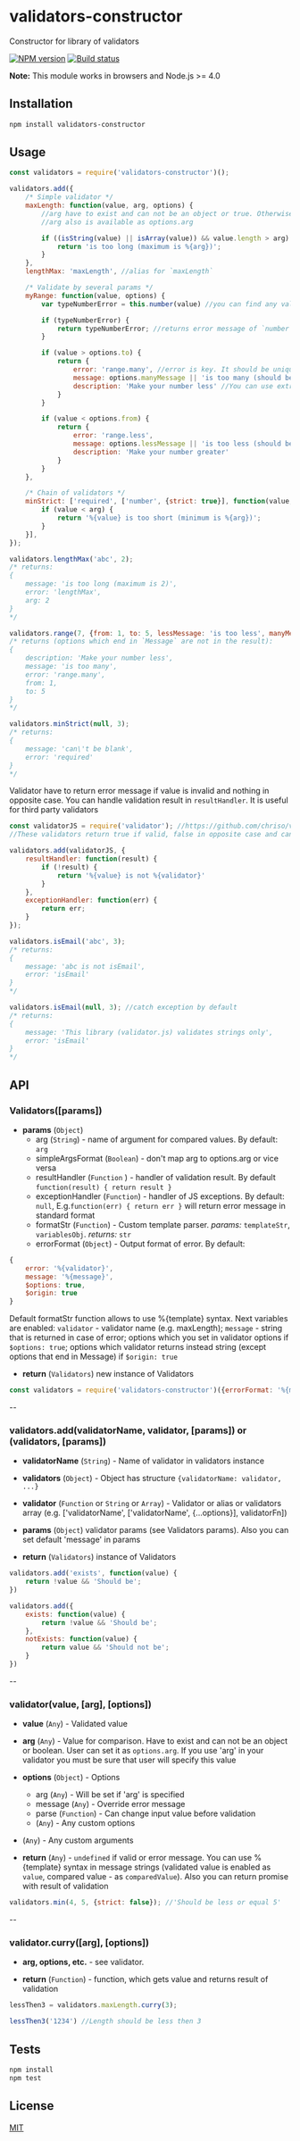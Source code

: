 # validators-constructor
Constructor for library of validators

[![NPM version](https://img.shields.io/npm/v/validators-constructor.svg)](https://npmjs.org/package/validators-constructor)
[![Build status](https://img.shields.io/travis/tamtakoe/validators-constructor.svg)](https://travis-ci.org/tamtakoe/validators-constructor)

**Note:** This module works in browsers and Node.js >= 4.0

## Installation

```sh
npm install validators-constructor
```

## Usage

```js
const validators = require('validators-constructor')();

validators.add({
    /* Simple validator */
    maxLength: function(value, arg, options) {
        //arg have to exist and can not be an object or true. Otherwise it will be options
        //arg also is available as options.arg

        if ((isString(value) || isArray(value)) && value.length > arg) {
            return 'is too long (maximum is %{arg})';
        }
    },
    lengthMax: 'maxLength', //alias for `maxLength`

    /* Validate by several params */
    myRange: function(value, options) {
        var typeNumberError = this.number(value) //you can find any validator in `this`

        if (typeNumberError) {
            return typeNumberError; //returns error message of `number` validator
        }

        if (value > options.to) {
            return {
                error: 'range.many', //error is key. It should be unique
                message: options.manyMessage || 'is too many (should be from %{from} to %{to})',
                description: 'Make your number less' //You can use extra fields
            }
        }

        if (value < options.from) {
            return {
                error: 'range.less',
                message: options.lessMessage || 'is too less (should be from %{from} to %{to})',
                description: 'Make your number greater'
            }
        }
    },

    /* Chain of validators */
    minStrict: ['required', ['number', {strict: true}], function(value, arg, opts) {
        if (value < arg) {
            return '%{value} is too short (minimum is %{arg})';
        }
    }],
});

validators.lengthMax('abc', 2);
/* returns:
{
    message: 'is too long (maximum is 2)',
    error: 'lengthMax',
    arg: 2
}
*/

validators.range(7, {from: 1, to: 5, lessMessage: 'is too less', manyMessage: 'is too many'});
/* returns (options which end in `Message` are not in the result):
{
    description: 'Make your number less',
    message: 'is too many',
    error: 'range.many',
    from: 1,
    to: 5
}
*/

validators.minStrict(null, 3);
/* returns:
{
    message: 'can\'t be blank',
    error: 'required'
}
*/
```

Validator have to return error message if value is invalid and nothing in opposite case.
You can handle validation result in `resultHandler`. It is useful for third party validators

```js
const validatorJS = require('validator'); //https://github.com/chriso/validator.js
//These validators return true if valid, false in opposite case and can throw exception

validators.add(validatorJS, {
    resultHandler: function(result) {
        if (!result) {
            return '%{value} is not %{validator}'
        }
    },
    exceptionHandler: function(err) {
        return err;
    }
});

validators.isEmail('abc', 3);
/* returns:
{
    message: 'abc is not isEmail',
    error: 'isEmail'
}
*/

validators.isEmail(null, 3); //catch exception by default
/* returns:
{
    message: 'This library (validator.js) validates strings only',
    error: 'isEmail'
}
*/
```

## API

### Validators([params])

- **params** (`Object`)
  * arg (`String`) - name of argument for compared values. By default: `arg`
  * simpleArgsFormat (`Boolean`) - don't map arg to options.arg or vice versa
  * resultHandler (`Function` ) - handler of validation result. By default `function(result) { return result }`
  * exceptionHandler (`Function`) - handler of JS exceptions. By default: `null`, E.g.`function(err) { return err }` will return error message in standard format
  * formatStr (`Function`) - Custom template parser. *params:* `templateStr`, `variablesObj`. *returns:* `str`
  * errorFormat (`Object`) - Output format of error. By default:
```js
{
    error: '%{validator}',
    message: '%{message}',
    $options: true,
    $origin: true
}
```
Default formatStr function allows to use %{template} syntax. Next variables are enabled:
`validator` - validator name (e.g. maxLength);
`message` - string that is returned in case of error;
options which you set in validator options if `$options: true`;
options which validator returns instead string (except options that end in Message) if `$origin: true`


- **return** (`Validators`) new instance of Validators

```js
const validators = require('validators-constructor')({errorFormat: '%{message}'})
```

--

### validators.add(validatorName, validator, [params]) or (validators, [params])

- **validatorName** (`String`) - Name of validator in validators instance

- **validators** (`Object`) - Object has structure `{validatorName: validator, ...}`

- **validator** (`Function` or `String` or `Array`) - Validator or alias or validators array
                                                      (e.g. ['validatorName', ['validatorName', {...options}], validatorFn])

- **params** (`Object`) validator params (see Validators params). Also you can set default 'message' in params

- **return** (`Validators`) instance of Validators

```js
validators.add('exists', function(value) {
    return !value && 'Should be';
})

validators.add({
    exists: function(value) {
        return !value && 'Should be';
    },
    notExists: function(value) {
        return value && 'Should not be';
    }
})
```

--

### validator(value, [arg], [options])

- **value** (`Any`) - Validated value

- **arg** (`Any`) - Value for comparison. Have to exist and can not be an object or boolean.
                    User can set it as `options.arg`.
                    If you use 'arg' in your validator you must be sure that user will specify this value

- **options** (`Object`) - Options
  * arg (`Any`) - Will be set if 'arg' is specified
  * message (`Any`) - Override error message
  * parse (`Function`) - Can change input value before validation
  * (`Any`) - Any custom options

- (`Any`) - Any custom arguments

- **return** (`Any`) - `undefined` if valid or error message. You can use %{template} syntax in message strings
                        (validated value is enabled as `value`, compared value - as `comparedValue`).
                        Also you can return promise with result of validation

```js
validators.min(4, 5, {strict: false}); //'Should be less or equal 5'
```

--

### validator.curry([arg], [options])

- **arg, options, etc.** - see validator.

- **return** (`Function`) - function, which gets value and returns result of validation

```js
lessThen3 = validators.maxLength.curry(3);

lessThen3('1234') //Length should be less then 3
```



## Tests

```sh
npm install
npm test
```

## License

[MIT](LICENSE)
